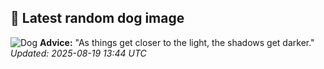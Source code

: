## 🐶 Latest random dog image
![Dog](https://images.dog.ceo/breeds/mudhol-indian/Indian-Mudhol.jpg)
**Advice:** "As things get closer to the light, the shadows get darker."
*Updated: 2025-08-19 13:44 UTC*
